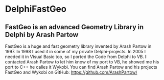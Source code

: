 # DelphiFastGeo
## FastGeo is an advanced Geometry Library in Delphi by Arash Partow  
FastGeo is a huge and fast geometry library invented by Arash Partow in 1997. 
In 1998 I used it in some of my private Delphi-projects. In 2005 I needed it in Visual Basic too, so I 
ported the Code from Delphi to VB. I contacted Arash Partow to let him know of my port to VB, he showed 
me his port to C++ he calles it Wykobi. You can find Arash Partow and his projects FastGeo and Wykobi
on GitHub: https://github.com/ArashPartow/